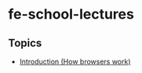 # fe-school-lectures

## Topics

* [Introduction (How browsers work)](https://github.com/it-shark-pro/fe-school-lectures/docs/hbw.md)
